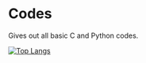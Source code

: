 # Codes
Gives out all basic C and Python codes.

[![Top Langs](https://github-readme-stats.vercel.app/api/top-langs/?username=Vighnesh-Pai)](https://github.com/anuraghazra/github-readme-stats)
